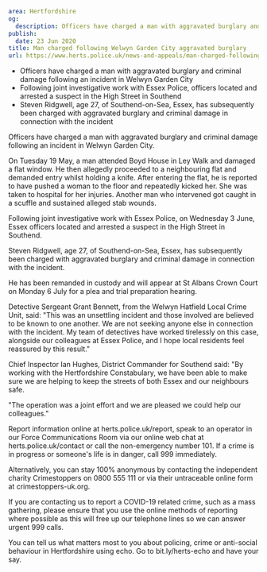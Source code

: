 ```yaml
area: Hertfordshire
og:
  description: Officers have charged a man with aggravated burglary and criminal damage following an incident in Welwyn Garden City.
publish:
  date: 23 Jun 2020
title: Man charged following Welwyn Garden City aggravated burglary
url: https://www.herts.police.uk/news-and-appeals/man-charged-following-welwyn-garden-city-aggravated-burglary-0214
```

* Officers have charged a man with aggravated burglary and criminal damage following an incident in Welwyn Garden City
 * Following joint investigative work with Essex Police, officers located and arrested a suspect in the High Street in Southend
 * Steven Ridgwell, age 27, of Southend-on-Sea, Essex, has subsequently been charged with aggravated burglary and criminal damage in connection with the incident

Officers have charged a man with aggravated burglary and criminal damage following an incident in Welwyn Garden City.

On Tuesday 19 May, a man attended Boyd House in Ley Walk and damaged a flat window. He then allegedly proceeded to a neighbouring flat and demanded entry whilst holding a knife. After entering the flat, he is reported to have pushed a woman to the floor and repeatedly kicked her. She was taken to hospital for her injuries. Another man who intervened got caught in a scuffle and sustained alleged stab wounds.

Following joint investigative work with Essex Police, on Wednesday 3 June, Essex officers located and arrested a suspect in the High Street in Southend.

Steven Ridgwell, age 27, of Southend-on-Sea, Essex, has subsequently been charged with aggravated burglary and criminal damage in connection with the incident.

He has been remanded in custody and will appear at St Albans Crown Court on Monday 6 July for a plea and trial preparation hearing.

Detective Sergeant Grant Bennett, from the Welwyn Hatfield Local Crime Unit, said: "This was an unsettling incident and those involved are believed to be known to one another. We are not seeking anyone else in connection with the incident. My team of detectives have worked tirelessly on this case, alongside our colleagues at Essex Police, and I hope local residents feel reassured by this result."

Chief Inspector Ian Hughes, District Commander for Southend said: "By working with the Hertfordshire Constabulary, we have been able to make sure we are helping to keep the streets of both Essex and our neighbours safe.

"The operation was a joint effort and we are pleased we could help our colleagues."

Report information online at herts.police.uk/report, speak to an operator in our Force Communications Room via our online web chat at herts.police.uk/contact or call the non-emergency number 101. If a crime is in progress or someone's life is in danger, call 999 immediately.

Alternatively, you can stay 100% anonymous by contacting the independent charity Crimestoppers on 0800 555 111 or via their untraceable online form at crimestoppers-uk.org.

If you are contacting us to report a COVID-19 related crime, such as a mass gathering, please ensure that you use the online methods of reporting where possible as this will free up our telephone lines so we can answer urgent 999 calls.

You can tell us what matters most to you about policing, crime or anti-social behaviour in Hertfordshire using echo. Go to bit.ly/herts-echo and have your say.
